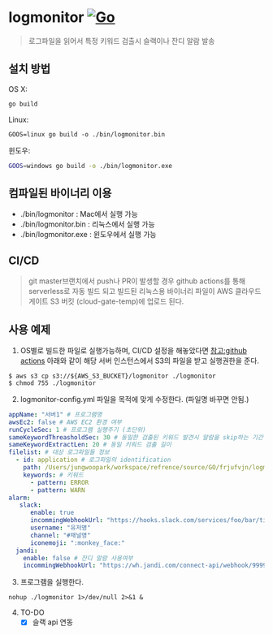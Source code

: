 # logmonitor [![Go](https://github.com/frjufvjn/logmonitor/actions/workflows/go.yml/badge.svg?branch=master)](https://github.com/frjufvjn/logmonitor/actions/workflows/go.yml)
> 로그파일을 읽어서 특정 키워드 검출시 슬랙이나 잔디 알람 발송

## 설치 방법

OS X:

```sh
go build
```

Linux:
```
GOOS=linux go build -o ./bin/logmonitor.bin
```

윈도우:

```sh
GOOS=windows go build -o ./bin/logmonitor.exe
```

## 컴파일된 바이너리 이용
- ./bin/logmonitor : Mac에서 실행 가능
- ./bin/logmonitor.bin : 리눅스에서 실행 가능
- ./bin/logmonitor.exe : 윈도우에서 실행 가능

## CI/CD
> git master브랜치에서 push나 PR이 발생할 경우 github actions를 통해 serverless로 자동 빌드 되고 빌드된 리눅스용 바이너리 파일이 AWS 클라우드게이트 S3 버킷 (cloud-gate-temp)에 업로드 된다. 

## 사용 예제
1. OS별로 빌드한 파일로 실행가능하며, CI/CD 설정을 해놓았다면 [참고:github actions](./.github/workflows/go.yml#L31) 아래와 같이 해당 서버 인스턴스에서 S3의 파일을 받고 실행권한을 준다.
```
$ aws s3 cp s3://${AWS_S3_BUCKET}/logmonitor ./logmonitor
$ chmod 755 ./logmonitor 
```
2. logmonitor-config.yml 파일을 목적에 맞게 수정한다. (파일명 바꾸면 안됨.)
```yaml
appName: "서버1" # 프로그램명 
awsEc2: false # AWS EC2 환경 여부
runCycleSec: 1 # 프로그램 실행주기 (초단위)
sameKeywordThreasholdSec: 30 # 동일한 검출된 키워드 발견시 알람을 skip하는 기간 (초단위)
sameKeywordExtractLen: 20 # 동일 키워드 검출 길이
filelist: # 대상 로그파일들 정보
  - id: application # 로그파일의 identification 
    path: /Users/jungwoopark/workspace/refrence/source/GO/frjufvjn/logmonitor/test.log # 로그파일 full 경로 
    keywords: # 키워드
      - pattern: ERROR
      - pattern: WARN
alarm:
   slack:
      enable: true
      incommingWebhookUrl: "https://hooks.slack.com/services/foo/bar/tick"
      username: "유저명"
      channel: "#채널명"
      iconemoji: ":monkey_face:"
  jandi:
    enable: false # 잔디 알람 사용여부 
    incommingWebhookUrl: "https://wh.jandi.com/connect-api/webhook/999999999/xxxxxxxxxxxxxxxxxxxxxx"
```
3. 프로그램을 실행한다.
```
nohup ./logmonitor 1>/dev/null 2>&1 &
```
4. TO-DO
    - [x] 슬랙 api 연동 